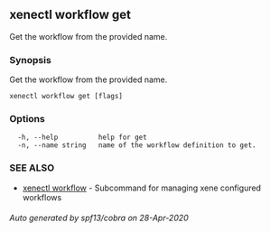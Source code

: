 ## xenectl workflow get

Get the workflow from the provided name.

### Synopsis

Get the workflow from the provided name.

```
xenectl workflow get [flags]
```

### Options

```
  -h, --help          help for get
  -n, --name string   name of the workflow definition to get.
```

### SEE ALSO

* [xenectl workflow](xenectl_workflow.md)	 - Subcommand for managing xene configured workflows

###### Auto generated by spf13/cobra on 28-Apr-2020
